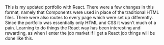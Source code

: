 This is my updated portfolio with React. There were a few changes in this format, namely that Components were used in place of the traditional HTML files. There were also routes to every page which were set up differently. Since the portfolio was essentially only HTML and CSS it wasn't much of a pain. Learning to do things the React way has been interesting and rewarding, as when I enter the job market if I get a React job things will be done like this.
